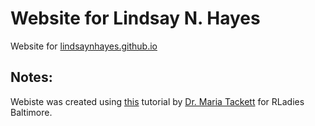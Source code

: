 # Website for Lindsay N. Hayes
Website for [lindsaynhayes.github.io](https://lindsaynhayes.github.io)

## Notes: 
Webiste was created using [this](https://www.youtube.com/watch?v=RYf5HqU1pI4) tutorial by [Dr. Maria Tackett](https://maria-tackett.netlify.app) for RLadies Baltimore.


